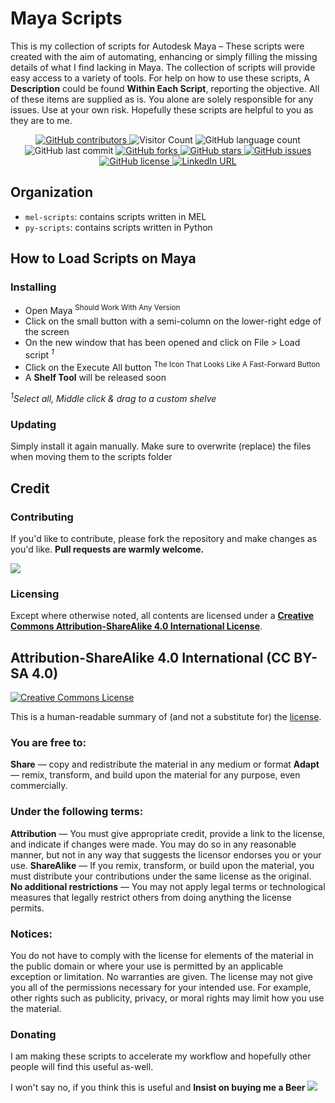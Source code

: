 # **Maya Scripts**

This is my collection of scripts for Autodesk Maya – These scripts were created with the aim of automating, enhancing or simply filling the missing details of what I find lacking in Maya. The collection of scripts will provide easy access to a variety of tools. For help on how to use these scripts, A **Description** could be found **Within Each Script**, reporting the objective. All of these items are supplied as is. You alone are solely responsible for any issues. Use at your own risk. Hopefully these scripts are helpful to you as they are to me.

<p align="center">
	<a href="https://github.com/AnDCGI/mayaScripts/graphs/contributors">
		<img alt="GitHub contributors" src="https://img.shields.io/github/contributors/andcgi/mayaScripts">
	</a>
	<img alt= "Visitor Count" src = https://shields-io-visitor-counter.herokuapp.com/badge?page=https://github.com/AnDCGI/mayaScripts>
  <img alt="GitHub language count" src="https://img.shields.io/github/languages/count/andcgi/mayaScripts">
	<img alt="GitHub last commit" src="https://img.shields.io/github/last-commit/andcgi/mayaScripts">
	<a href="https://github.com/AnDCGI/mayaSnippets/network/members">
		<img alt="GitHub forks" src="https://img.shields.io/github/forks/andcgi/mayaScripts">
	</a>
	<a href="https://github.com/AnDCGI/mayaSnippets/stargazers">
		<img alt="GitHub stars" src="https://img.shields.io/github/stars/andcgi/mayaScripts">
	</a>
	<a href="https://github.com/AnDCGI/mayaSnippets/issues">
		<img alt="GitHub issues" src="https://img.shields.io/github/issues/andcgi/mayaScripts">
	</a>
	<a href="https://github.com/AnDCGI/mayaSnippets/blob/main/LICENSE.md">
		<img alt="GitHub license" src="https://img.shields.io/badge/license-CC--BY--SA--4.0-orange">
	</a>
		<a href="https://www.linkedin.com/in/djdhrub/">
			<img alt="LinkedIn URL" src="https://img.shields.io/badge/-LinkedIn-black.svg?logo=linkedin&colorB=555">
		</a>
</p>

## Organization

* `mel-scripts`: contains scripts written in MEL
* `py-scripts`: contains scripts written in Python

## How to Load Scripts on Maya

### Installing

* Open Maya <sup>Should Work With Any Version</sup>
* Click on the small button with a semi-column on the lower-right edge of the screen
* On the new window that has been opened and click on File > Load script <sup>_1_</sup>
* Click on the Execute All button <sup>The Icon That Looks Like A Fast-Forward Button</sup>
* A **Shelf Tool** will be released soon

<sup>_1_</sup>_Select all, Middle click & drag to a custom shelve_

### Updating

Simply install it again manually. Make sure to overwrite (replace) the files when moving them to the scripts folder

## Credit

### Contributing

If you'd like to contribute, please fork the repository and make changes as you'd like.
**Pull requests are warmly welcome.**

[![](https://contrib.rocks/image?repo=AnDCGI/mayaSnippets)](https://github.com/AnDCGI/mayaSnippets/graphs/contributors)

### Licensing

Except where otherwise noted, all contents are licensed under a [**Creative Commons Attribution-ShareAlike 4.0 International License**](http://creativecommons.org/licenses/by-sa/4.0/).

## Attribution-ShareAlike 4.0 International (CC BY-SA 4.0)

[![Creative Commons License](https://i.creativecommons.org/l/by-sa/4.0/88x31.png)](http://creativecommons.org/licenses/by-sa/4.0/)

This is a human-readable summary of (and not a substitute for) the [license](https://creativecommons.org/licenses/by-sa/4.0/legalcode).

### You are free to:

**Share** — copy and redistribute the material in any medium or format
**Adapt** — remix, transform, and build upon the material for any purpose, even commercially.

### Under the following terms:

**Attribution** — You must give appropriate credit, provide a link to the license, and indicate if changes were made. You may do so in any reasonable manner, but not in any way that suggests the licensor endorses you or your use.
**ShareAlike** — If you remix, transform, or build upon the material, you must distribute your contributions under the same license as the original.
**No additional restrictions** — You may not apply legal terms or technological measures that legally restrict others from doing anything the license permits.

### Notices:

You do not have to comply with the license for elements of the material in the public domain or where your use is permitted by an applicable exception or limitation.
No warranties are given. The license may not give you all of the permissions necessary for your intended use. For example, other rights such as publicity, privacy, or moral rights may limit how you use the material.

### Donating

I am making these scripts to accelerate my workflow and hopefully other people will find this useful as-well.

I won't say no, if you think this is useful and **Insist on buying me a Beer**</span>
<a href="https://www.paypal.me/DJDhrub"><img src="https://ionicabizau.github.io/badges/paypal.svg">
